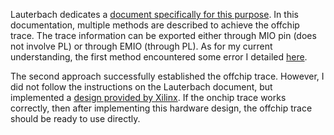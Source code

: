 Lauterbach dedicates a [document specifically for this purpose](https://www2.lauterbach.com/pdf/app_xilinx_zynq.pdf). In this documentation, multiple methods are described to achieve the offchip trace. The trace information can be exported either through MIO pin (does not involve PL) or through EMIO (through PL). As for my current understanding, the first method encountered some error I detailed [here](https://forums.xilinx.com/t5/Processor-System-Design-and-AXI/Error-while-changing-MIO-assignment-to-I2C-and-cannot-find-DGB/td-p/1223119). 

The second approach successfully established the offchip trace. However, I did not follow the instructions on the Lauterbach document, but implemented a [design provided by Xilinx](https://www.xilinx.com/support/answers/66669.html). If the onchip trace works correctly, then after implementing this hardware design, the offchip trace should be ready to use directly. 
